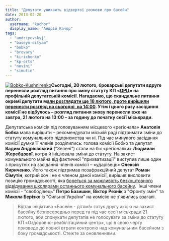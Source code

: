 ```yaml
---
title: "Депутати уникають відвертої розмови про басейн"
date: 2013-02-20
author: 
  username: "kachor"
  display_name: "Андрій Качор"
tags: 
  - "andriyevskyj"
  - "baseyn-dityam"
  - "bobko"
  - "brovary"
  - "kirichenko"
  - "kp-orts"
  - "novini"
  - "simutin"
---
```


[![Bobko-Kushnirenko](https://mpz.brovary.org/wp-content/uploads/2013/02/Bobko-Kushnirenko.jpg)](https://mpz.brovary.org/wp-content/uploads/2013/02/Bobko-Kushnirenko.jpg)**Сьогодні, 20 лютого, броварські депутати вдруге перенесли розгляд питання про зміну статуту КП «[ОРЦ](https://mpz.brovary.org/tag/kp-orts/)» на профільній депутатській комісії. Нагадаємо, що скандальне питання окремі депутати м[али розглядати ще 18 лютого, проте вирішили перенести розгляд на сьогодні, на 14:00](https://mpz.brovary.org/yak-nam-vryatuvati-baseyn-pershi-kroki/). Утім і цього разу засідання комісії не відбулось – розгляд питання знову перенесли вже на завтра, 21 лютого на 13:00 – за годину до початку сесії міськради.**

Депутатська комісія під головуванням місцевого «регіонала» **Анатолія Бобка** мала вирішити – рекомендувати міській раді підтримати зміни до статуту комунального підприємства чи ні. Під час минулого засідання комісії думки її членів розділились: голова комісії Бобко та депутат **Вадим Андрієвський** ("Зелені") стали на бік «регіоналки» **Людмили Жеребцової**, котра й ініціювала зміни до статуту. На захист комунального майна від фактичної "прихватизації" виступив лише один з присутніх на засідання членів комісії – «ударівець» **Олексій Кириченко**. Його також підтримав позафракційний депутат **Роман Сімутін**, котрий хоч і не є членом даної комісії, вирішив висловити позицію громадськості, яка [бореться за можливість безкоштовного відвідування школярами останнього комунального басейну](https://mpz.brovary.org/brovarchanam-poyasnili-yak-zupiniti-hitru-lisichku-zherebtsovu/).  Інші члени комісії - "свободівець" **Петро Базишин**, **Віктор Резнік** з "Фронту змін" та **Микола Берізко** із "Сильної України" на комісію не з'явились взагалі.

> Відтак ініціатива «Басейн - дітям!» готує другу акцію на захист басейну безпосередньо перед та під час сесії міськради 21 лютого, аби спонукати депутатів не голосувати за зміни до статуту КП «Оздоровчо-реабілітаційний центр», що в свою чергу призведе до повної втрати контролю над комунальним басейном з боку громадськості. Стежте за оновленнями.
